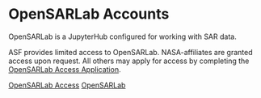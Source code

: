 # OpenSARLab Accounts

OpenSARLab is a JupyterHub configured for working with SAR data.

ASF provides limited access to OpenSARLab. NASA-affiliates are granted access upon request. All others may apply for access by completing the [OpenSARLab Access Application](https://forms.gle/LNBCwe8JohYitvfy6).

[OpenSARLab Access]()
[OpenSARLab]()